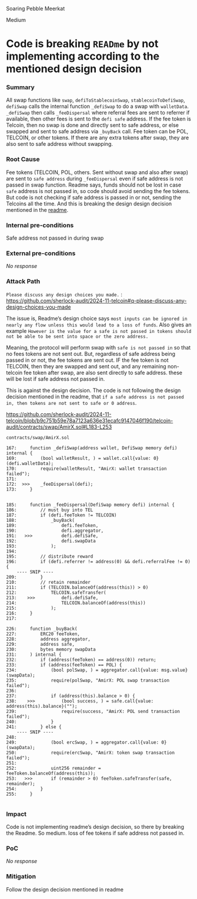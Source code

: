 Soaring Pebble Meerkat

Medium

# Code is breaking `READme` by not implementing according to the mentioned design decision

### Summary

All swap functions like `swap`, `defiToStablecoinSwap`, `stablecoinToDefiSwap`, `defiSwap` calls the internal function `_defiSwap` to do a swap with `walletData`. `_defiSwap` then calls `_feeDispersal` where referral fees are sent to referrer if available, then other fees is sent to the `defi safe` address. If the fee token is Telcoin, then no swap is done and directly sent to safe address, or else swapped  and sent to safe address via `_buyBack` call. Fee token can be POL, TELCOIN, or other tokens. If there are any extra tokens after swap, they are also sent to safe address without swapping.


### Root Cause



Fee tokens (TELCOIN, POL, others. Sent without swap and also after swap) are sent to `safe address` during `_feeDispersal` even if safe address is not passed in swap function. Readme says, funds should not be lost in case `safe` address is not passed in, so code should avoid sending the fee tokens. But code is not checking if safe address is passed in or not, sending the Telcoins all the time. And this is breaking the design design decision mentioned in the [readme](https://github.com/sherlock-audit/2024-11-telcoin#q-please-discuss-any-design-choices-you-made). 


### Internal pre-conditions



Safe address not passed in during swap



### External pre-conditions

_No response_

### Attack Path


`Please discuss any design choices you made.` : https://github.com/sherlock-audit/2024-11-telcoin#q-please-discuss-any-design-choices-you-made

The issue is, Readme’s design choice says `most inputs can be ignored in nearly any flow unless this would lead to a loss of funds`. Also gives an example `However is the value for a safe is not passed in tokens should not be able to be sent into space or the zero address.`

Meaning, the protocol will perform swap with `safe is not passed in` so that no fees tokens are not sent out. But, regardless of safe address being passed in or not, the fee tokens are sent out. IF the fee token is not TELCOIN, then they are swapped and sent out, and any remaining non-telcoin fee token after swap, are also sent directly to safe address. these will be lost if safe address not passed in.

This is against the design decision. The code is not following the design decision mentioned in the readme, that `if a safe address is not passed in, then tokens are not sent to safe or 0 address`.

https://github.com/sherlock-audit/2024-11-telcoin/blob/b9c751b59e78a7123a636e31ecafc9147046f190/telcoin-audit/contracts/swap/AmirX.sol#L183-L253

```solidity
contracts/swap/AmirX.sol

167:     function _defiSwap(address wallet, DefiSwap memory defi) internal {
169:         (bool walletResult, ) = wallet.call{value: 0}(defi.walletData);
170:         require(walletResult, "AmirX: wallet transaction failed");
171: 
172:  >>>    _feeDispersal(defi);
173:     }


185:     function _feeDispersal(DefiSwap memory defi) internal {
186:         // must buy into TEL
187:         if (defi.feeToken != TELCOIN)
188:             _buyBack(
189:                 defi.feeToken,
190:                 defi.aggregator,
191:   >>>           defi.defiSafe,
192:                 defi.swapData
193:             );
194: 
195:         // distribute reward
196:         if (defi.referrer != address(0) && defi.referralFee != 0) {
    ---- SNIP ----
209:         }
210:         // retain remainder
211:         if (TELCOIN.balanceOf(address(this)) > 0)
212:             TELCOIN.safeTransfer(
213:    >>>          defi.defiSafe,
214:                 TELCOIN.balanceOf(address(this))
215:             );
216:     }
217: 

226:     function _buyBack(
227:         ERC20 feeToken,
228:         address aggregator,
229:         address safe,
230:         bytes memory swapData
231:     ) internal {
232:         if (address(feeToken) == address(0)) return;
233:         if (address(feeToken) == POL) {
234:             (bool polSwap, ) = aggregator.call{value: msg.value}(swapData);
235:             require(polSwap, "AmirX: POL swap transaction failed");
236: 
237:             if (address(this).balance > 0) {
238:    >>>          (bool success, ) = safe.call{value: address(this).balance}("");
239:                 require(success, "AmirX: POL send transaction failed");
240:             }
241:         } else {
    ---- SNIP ----
248: 
249:             (bool ercSwap, ) = aggregator.call{value: 0}(swapData);
250:             require(ercSwap, "AmirX: token swap transaction failed");
251: 
252:             uint256 remainder = feeToken.balanceOf(address(this));
253:   >>>       if (remainder > 0) feeToken.safeTransfer(safe, remainder);
254:         }
255:     }


```

### Impact


Code is not implementing readme’s design decision, so there by breaking the Readme. So medium. loss of fee tokens if safe address not passed in.


### PoC

_No response_

### Mitigation



Follow the design decision mentioned in readme